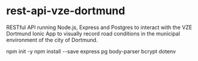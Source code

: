 # rest-api-vze-dortmund

RESTful API running Node.js, Express and Postgres to interact with the VZE Dortmund Ionic App to visually record road conditions in the municipal environment of the city of Dortmund.

npm init -y
npm install --save express pg body-parser bcrypt dotenv